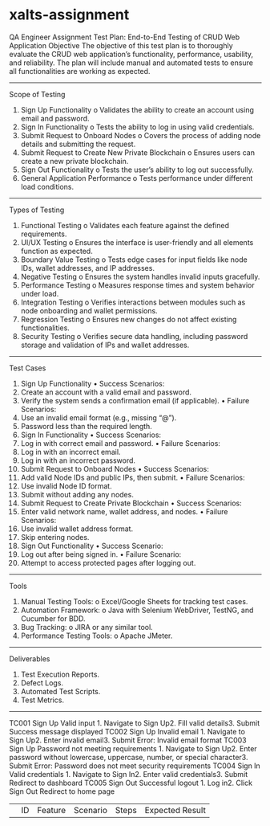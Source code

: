 # xalts-assignment
QA Engineer Assignment
Test Plan: End-to-End Testing of CRUD Web Application
Objective
The objective of this test plan is to thoroughly evaluate the CRUD web application’s functionality, performance, usability, and reliability. The plan will include manual and automated tests to ensure all functionalities are working as expected.
________________________________________
Scope of Testing
1.	Sign Up Functionality
o	Validates the ability to create an account using email and password.
2.	Sign In Functionality
o	Tests the ability to log in using valid credentials.
3.	Submit Request to Onboard Nodes
o	Covers the process of adding node details and submitting the request.
4.	Submit Request to Create New Private Blockchain
o	Ensures users can create a new private blockchain.
5.	Sign Out Functionality
o	Tests the user’s ability to log out successfully.
6.	General Application Performance
o	Tests performance under different load conditions.
________________________________________
Types of Testing
1.	Functional Testing
o	Validates each feature against the defined requirements.
2.	UI/UX Testing
o	Ensures the interface is user-friendly and all elements function as expected.
3.	Boundary Value Testing
o	Tests edge cases for input fields like node IDs, wallet addresses, and IP addresses.
4.	Negative Testing
o	Ensures the system handles invalid inputs gracefully.
5.	Performance Testing
o	Measures response times and system behavior under load.
6.	Integration Testing
o	Verifies interactions between modules such as node onboarding and wallet permissions.
7.	Regression Testing
o	Ensures new changes do not affect existing functionalities.
8.	Security Testing
o	Verifies secure data handling, including password storage and validation of IPs and wallet addresses.
________________________________________
Test Cases
1. Sign Up Functionality
•	Success Scenarios:
1.	Create an account with a valid email and password.
2.	Verify the system sends a confirmation email (if applicable).
•	Failure Scenarios:
1.	Use an invalid email format (e.g., missing “@”).
2.	Password less than the required length.
2. Sign In Functionality
•	Success Scenarios:
1.	Log in with correct email and password.
•	Failure Scenarios:
1.	Log in with an incorrect email.
2.	Log in with an incorrect password.
3. Submit Request to Onboard Nodes
•	Success Scenarios:
1.	Add valid Node IDs and public IPs, then submit.
•	Failure Scenarios:
1.	Use invalid Node ID format.
2.	Submit without adding any nodes.
4. Submit Request to Create Private Blockchain
•	Success Scenarios:
1.	Enter valid network name, wallet address, and nodes.
•	Failure Scenarios:
1.	Use invalid wallet address format.
2.	Skip entering nodes.
5. Sign Out Functionality
•	Success Scenario:
1.	Log out after being signed in.
•	Failure Scenario:
1.	Attempt to access protected pages after logging out.
________________________________________
Tools
1.	Manual Testing Tools: 
o	Excel/Google Sheets for tracking test cases.
2.	Automation Framework: 
o	Java with Selenium WebDriver, TestNG, and Cucumber for BDD.
3.	Bug Tracking: 
o	JIRA or any similar tool.
4.	Performance Testing Tools: 
o	Apache JMeter.
________________________________________
Deliverables
1.	Test Execution Reports.
2.	Defect Logs.
3.	Automated Test Scripts.
4.	Test Metrics.
________________________________________
<table><tr><th>
<td>ID	</td>   <td> Feature</td><td> Scenario	       </td>    <td> Steps	   </td>     <td>                                        Expected Result</td></th></tr>
TC001	Sign Up	Valid input	1. Navigate to Sign Up2. Fill valid details3. Submit	Success message displayed
TC002	Sign Up	Invalid email	1. Navigate to Sign Up2. Enter invalid email3. Submit	Error: Invalid email format
TC003	Sign Up	Password not meeting requirements	1. Navigate to Sign Up2. Enter password without lowercase, uppercase, number, or special character3. Submit	Error: Password does not meet security requirements
TC004	Sign In	Valid credentials	1. Navigate to Sign In2. Enter valid credentials3. Submit	Redirect to dashboard
TC005	Sign Out	Successful logout	1. Log in2. Click Sign Out	Redirect to home page
